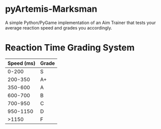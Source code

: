 # pyArtemis-Marksman
A simple Python/PyGame implementation of an Aim Trainer that tests your average reaction speed and grades you accordingly.

# Reaction Time Grading System
| Speed (ms)   | Grade |
|--------------|-------|
| 0-200        | S     |
| 200-350      | A+    |
| 350-600      | A     |
| 600-700      | B     |
| 700-950      | C     |
| 950-1150     | D     |
| >1150        | F     |


